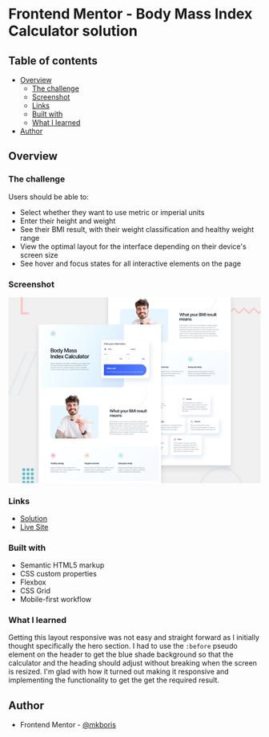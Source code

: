 # Frontend Mentor - Body Mass Index Calculator solution

## Table of contents

- [Overview](#overview)
  - [The challenge](#the-challenge)
  - [Screenshot](#screenshot)
  - [Links](#links)
  - [Built with](#built-with)
  - [What I learned](#what-i-learned)
- [Author](#author)

## Overview

### The challenge

Users should be able to:

- Select whether they want to use metric or imperial units
- Enter their height and weight
- See their BMI result, with their weight classification and healthy weight range
- View the optimal layout for the interface depending on their device's screen size
- See hover and focus states for all interactive elements on the page

### Screenshot

![](/design/preview.jpg)

### Links

- [Solution](https://github.com/mkboris/bmi-calculator)
- [Live Site](https://bmi-calculator-ten-kappa.vercel.app/)

### Built with

- Semantic HTML5 markup
- CSS custom properties
- Flexbox
- CSS Grid
- Mobile-first workflow

### What I learned

Getting this layout responsive was not easy and straight forward as I initially thought specifically the hero section. I had to use the `:before` pseudo element on the header to get the blue shade background so that the calculator and the heading should adjust without breaking when the screen is resized. I'm glad with how it turned out making it responsive and implementing the functionality to get the get the required result.

## Author

- Frontend Mentor - [@mkboris](https://www.frontendmentor.io/profile/mkboris)
